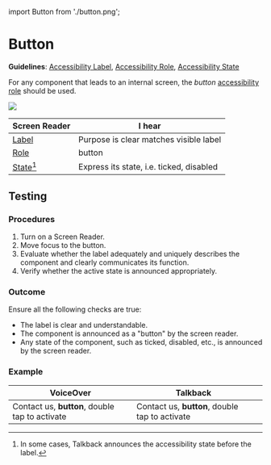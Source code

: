 import Button from './button.png';

# Button

**Guidelines**: [Accessibility Label](/guidelines/accessibility-label), [Accessibility Role](/guidelines/accessibility-role), [Accessibility State](/guidelines/accessibility-state)

For any component that leads to an internal screen, the _button_ [accessibility role](/guidelines/accessibility-role) should be used.

<img src={Button} className="zoom-me" />

| Screen Reader                                 | I hear                                   |
| --------------------------------------------- | ---------------------------------------- |
| [Label](/guidelines/accessibility-label)      | Purpose is clear matches visible label   |
| [Role](/guidelines/accessibility-role)        | button                                   |
| [State[^1]](/guidelines/accessibility-states) | Express its state, i.e. ticked, disabled |

## Testing

### Procedures

1. Turn on a Screen Reader.
1. Move focus to the button.
1. Evaluate whether the label adequately and uniquely describes the component and clearly communicates its function.
1. Verify whether the active state is announced appropriately.

### Outcome

Ensure all the following checks are true:

- The label is clear and understandable.
- The component is announced as a "button" by the screen reader.
- Any state of the component, such as ticked, disabled, etc., is announced by the screen reader.

### Example

| VoiceOver                                      | Talkback                                       |          |
| ---------------------------------------------- | ---------------------------------------------- | -------- |
| Contact us, **button**, double tap to activate | Contact us, **button**, double tap to activate | <Good /> |

[^1]: In some cases, Talkback announces the accessibility state before the label.
